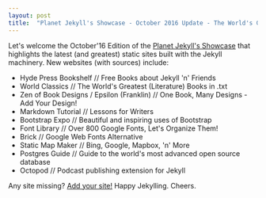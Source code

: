 ```yaml
---
layout: post
title:  "Planet Jekyll's Showcase - October 2016 Update - The World's Greatest Static Sites - Hyde Press, Word Classics, Font Library, Brick, Map Maker, Octopod, And Many More"
---
```


Let's welcome the October'16 Edition of the [Planet Jekyll's Showcase](http://planetjekyll.github.io/showcase)
that highlights the latest (and greatest)
static sites built with the Jekyll machinery.
New websites (with sources) include:

- Hyde Press Bookshelf // Free Books about Jekyll 'n' Friends
- World Classics // The World's Greatest (Literature) Books in .txt
- Zen of Book Designs / Epsilon (Franklin) // One Book, Many Designs - Add Your Design!
- Markdown Tutorial // Lessons for Writers
- Bootstrap Expo // Beautiful and inspiring uses of Bootstrap
- Font Library // Over 800 Google Fonts, Let's Organize Them!
- Brick // Google Web Fonts Alternative
- Static Map Maker // Bing, Google, Mapbox, 'n' More
- Postgres Guide // Guide to the world's most advanced open source database
- Octopod // Podcast publishing extension for Jekyll

Any site missing? [Add your site!](https://github.com/planetjekyll/showcase)
Happy Jekylling. Cheers.
